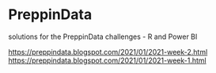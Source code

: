 # PreppinData


solutions for the PreppinData challenges - R and Power BI



https://preppindata.blogspot.com/2021/01/2021-week-2.html
https://preppindata.blogspot.com/2021/01/2021-week-1.html 
